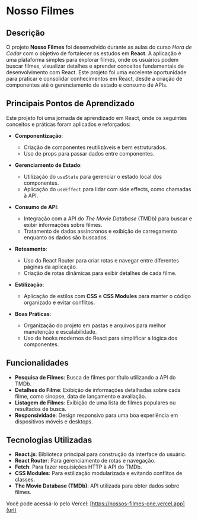 # Nosso Filmes

## Descrição
O projeto **Nosso Filmes** foi desenvolvido durante as aulas do curso *Hora de Codar* com o objetivo de fortalecer os estudos em **React**. A aplicação é uma plataforma simples para explorar filmes, onde os usuários podem buscar filmes, visualizar detalhes e aprender conceitos fundamentais de desenvolvimento com React. Este projeto foi uma excelente oportunidade para praticar e consolidar conhecimentos em React, desde a criação de componentes até o gerenciamento de estado e consumo de APIs.

## Principais Pontos de Aprendizado
Este projeto foi uma jornada de aprendizado em React, onde os seguintes conceitos e práticas foram aplicados e reforçados:

- **Componentização**:
  - Criação de componentes reutilizáveis e bem estruturados.
  - Uso de props para passar dados entre componentes.

- **Gerenciamento de Estado**:
  - Utilização do `useState` para gerenciar o estado local dos componentes.
  - Aplicação do `useEffect` para lidar com side effects, como chamadas à API.

- **Consumo de API**:
  - Integração com a API do *The Movie Database* (TMDb) para buscar e exibir informações sobre filmes.
  - Tratamento de dados assíncronos e exibição de carregamento enquanto os dados são buscados.

- **Roteamento**:
  - Uso do React Router para criar rotas e navegar entre diferentes páginas da aplicação.
  - Criação de rotas dinâmicas para exibir detalhes de cada filme.

- **Estilização**:
  - Aplicação de estilos com **CSS** e **CSS Modules** para manter o código organizado e evitar conflitos.
 
- **Boas Práticas**:
  - Organização do projeto em pastas e arquivos para melhor manutenção e escalabilidade.
  - Uso de hooks modernos do React para simplificar a lógica dos componentes.

## Funcionalidades
- **Pesquisa de Filmes**: Busca de filmes por título utilizando a API do TMDb.
- **Detalhes do Filme**: Exibição de informações detalhadas sobre cada filme, como sinopse, data de lançamento e avaliação.
- **Listagem de Filmes**: Exibição de uma lista de filmes populares ou resultados de busca.
- **Responsividade**: Design responsivo para uma boa experiência em dispositivos móveis e desktops.

## Tecnologias Utilizadas
- **React.js**: Biblioteca principal para construção da interface do usuário.
- **React Router**: Para gerenciamento de rotas e navegação.
- **Fetch**: Para fazer requisições HTTP à API do TMDb.
- **CSS Modules**: Para estilização modularizada e evitando conflitos de classes.
- **The Movie Database (TMDb)**: API utilizada para obter dados sobre filmes.

Você pode acessá-lo pelo Vercel:
[https://nossos-filmes-one.vercel.app](url)
